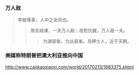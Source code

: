 ### 万人敌
>李敖等辈，人中之龙凤也。
>>用言纳谏，一夫万人敌；视若仇雠，万人敌一夫。
>>>为渊驱鱼，为丛驱雀。岛狎士人，近于天朝。
### 美媒称特朗普把澳大利亚推向中国
http://www.cankaoxiaoxi.com/world/20170213/1683375.shtml